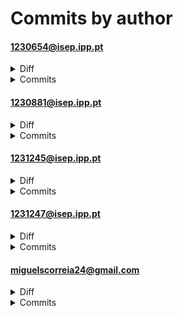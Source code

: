 # Commits by author
#### 1230654@isep.ipp.pt
<details>
<summary>Diff</summary>

<pre>
 0 files changed
</pre>
</details>
<details>
<summary>Commits</summary>

<pre>
commit 7436eb5bb2c78e3731fbb074f6e63f230eac9bbb	refs/remotes/origin/ana_branch (origin/ana_branch)
Author: Ana Ribeiro <1230654@isep.ipp.pt>
Date:   Sat Jun 28 15:02:11 2025 +0100

    criação das dashboards no coordenador

M	BLL/Colaborador/BLL_dashboard_colaborador.php
M	BLL/Coordenador/BLL_dashboard_coordenador.php
M	BLL/RH/BLL_equipas.php
M	DAL/Comuns/DAL_perfil.php
M	DAL/Coordenador/DAL_dashboard_coordenador.php
M	DAL/RH/DAL_colaboradores_gerir.php
M	DAL/RH/DAL_equipas.php
M	UI/Admin/alertas.php
M	UI/Admin/campos_personalizados.php
M	UI/Admin/dashboard_admin.php
M	UI/Admin/pagina_inicial_admin.php
M	UI/Admin/permissoes.php
M	UI/Admin/utilizadores.php
M	UI/Colaborador/dashboard_colaborador.php
M	UI/Colaborador/ficha_colaborador.php
A	UI/Colaborador/pagina_inicial_colaborador.php
M	UI/Comuns/login.php
M	UI/Comuns/notificacoes.php
M	UI/Comuns/perfil.php
M	UI/Coordenador/dashboard_coordenador.php
M	UI/Coordenador/equipa.php
A	UI/Coordenador/pagina_inicial_coordenador.php
M	UI/Coordenador/relatorios_equipa.php
M	UI/RH/colaborador_novo.php
M	UI/RH/colaboradores_gerir.php
M	UI/RH/dashboard_rh.php
M	UI/RH/equipa_nova.php
M	UI/RH/equipas.php
M	UI/RH/exportar.php
A	UI/RH/pagina_inicial_RH.php
M	UI/RH/relatorios.php
A	assets/1.png
A	assets/2.png
A	assets/3.png
A	assets/4.png
A	assets/5.png
A	assets/6.png
M	assets/CSS/Colaborador/ficha_colaborador.css
A	assets/CSS/Colaborador/pagina_inicial_colaborador.css
M	assets/CSS/Comuns/login.css
M	assets/CSS/Comuns/notificacoes.css
M	assets/CSS/Comuns/perfil.css
M	assets/CSS/Coordenador/dashboard_coordenador.css
M	assets/CSS/Coordenador/equipa.css
A	assets/CSS/Coordenador/pagina_inicial_coordenador.css
M	assets/CSS/Coordenador/relatorios_equipa.css
M	assets/CSS/RH/colaborador_novo.css
M	assets/CSS/RH/dashboard_rh.css
M	assets/CSS/RH/equipa_nova.css
M	assets/CSS/RH/equipas.css
M	assets/CSS/RH/exportar.css
A	assets/CSS/RH/pagina_inicial.css
M	assets/CSS/RH/relatorios.css
A	assets/fundo.png
A	uploads/comprovativos/comprovativo_10_1750770302.pdf
A	uploads/comprovativos/comprovativo_8_1750766087.pdf
A	uploads/comprovativos/comprovativo_8_1750766690.pdf
A	uploads/comprovativos/comprovativo_8_1750767197.pdf
A	uploads/comprovativos/comprovativo_cartao_continente_15_1750843752.pdf
A	uploads/comprovativos/comprovativo_cc_15_1750843752.pdf
A	uploads/comprovativos/comprovativo_estado_civil_15_1750843752.pdf
A	uploads/comprovativos/comprovativo_iban_15_1750843752.pdf

commit 4ff6ab8058554356a4a51e7dadf4f1674b76730f	refs/remotes/origin/ana_branch
Author: Ana Ribeiro <1230654@isep.ipp.pt>
Date:   Fri Jun 27 11:52:16 2025 +0100

    criação de exemplos de dashboards para o rh

M	BLL/Admin/BLL_alertas.php
M	BLL/Admin/BLL_campos_personalizados.php
M	BLL/Admin/BLL_dashboard_admin.php
M	BLL/Admin/BLL_permissoes.php
M	BLL/Admin/BLL_utilizadores.php
M	BLL/Colaborador/BLL_dashboard_colaborador.php
M	BLL/Colaborador/BLL_ficha_colaborador.php
M	BLL/Comuns/BLL_notificacoes.php
M	BLL/Comuns/BLL_perfil.php
M	BLL/Convidado/BLL_dashboard_convidado.php
M	BLL/Convidado/BLL_onboarding_convidado.php
M	BLL/Coordenador/BLL_dashboard_coordenador.php
M	BLL/RH/BLL_colaboradores_gerir.php
M	BLL/RH/BLL_dashboard_rh.php
M	BLL/RH/BLL_equipas.php
M	BLL/RH/BLL_exportar.php
M	BLL/RH/BLL_relatorios.php
M	DAL/Admin/DAL_alertas.php
M	DAL/Admin/DAL_campos_personalizados.php
M	DAL/Admin/DAL_dashboard_admin.php
M	DAL/Admin/DAL_permissoes.php
M	DAL/Admin/DAL_utilizadores.php
M	DAL/Colaborador/DAL_dashboard_colaborador.php
M	DAL/Colaborador/DAL_ficha_colaborador.php
M	DAL/Comuns/DAL_login.php
M	DAL/Comuns/DAL_notificacoes.php
M	DAL/Comuns/DAL_perfil.php
M	DAL/Convidado/DAL_dashboard_convidado.php
M	DAL/Convidado/DAL_onboarding_convidado.php
M	DAL/Coordenador/DAL_dashboard_coordenador.php
M	DAL/RH/DAL_colaboradores_gerir.php
M	DAL/RH/DAL_dashboard_rh.php
M	DAL/RH/DAL_equipas.php
M	DAL/RH/DAL_exportar.php
M	DAL/RH/DAL_relatorios.php
M	UI/Admin/alertas.php
M	UI/Admin/campos_personalizados.php
M	UI/Admin/dashboard_admin.php
A	UI/Admin/pagina_inicial_admin.php
M	UI/Admin/permissoes.php
M	UI/Admin/utilizador_editar.php
M	UI/Admin/utilizador_novo.php
M	UI/Admin/utilizador_remover.php
M	UI/Admin/utilizadores.php
M	UI/Colaborador/dashboard_colaborador.php
M	UI/Colaborador/ficha_colaborador.php
M	UI/Comuns/erro.php
M	UI/Comuns/login.php
M	UI/Comuns/logout.php
M	UI/Comuns/notificacoes.php
M	UI/Comuns/perfil.php
M	UI/Convidado/dashboard_convidado.php
M	UI/Convidado/onboarding_convidado.php
M	UI/Coordenador/dashboard_coordenador.php
M	UI/Coordenador/equipa.php
M	UI/Coordenador/relatorios_equipa.php
M	UI/RH/colaborador_novo.php
M	UI/RH/colaboradores_gerir.php
M	UI/RH/dashboard_rh.php
M	UI/RH/equipa_nova.php
M	UI/RH/equipas.php
M	UI/RH/exportar.php
M	UI/RH/relatorios.php
A	assets/CSS/Admin/alertas.css
A	assets/CSS/Admin/base.css
A	assets/CSS/Admin/campos.css
A	assets/CSS/Admin/dashboard.css
A	assets/CSS/Admin/utilizadores.css
A	assets/CSS/Colaborador/dashboard_colaborador.css
A	assets/CSS/Colaborador/ficha_colaborador.css
R100	DAL/Colaborador/BLL_dashboard_colaborador.php	assets/CSS/Comuns/erro.css
A	assets/CSS/Comuns/login.css
R100	DAL/Colaborador/BLL_ficha_colaborador.php	assets/CSS/Comuns/logout.css
A	assets/CSS/Comuns/notificacoes.css
A	assets/CSS/Comuns/perfil.css
A	assets/CSS/Coordenador/dashboard_coordenador.css
A	assets/CSS/Coordenador/equipa.css
A	assets/CSS/Coordenador/relatorios_equipa.css
A	assets/CSS/RH/colaborador_novo.css
A	assets/CSS/RH/colaboradores_gerir.css
A	assets/CSS/RH/dashboard_rh.css
A	assets/CSS/RH/equipa_nova.css
A	assets/CSS/RH/equipas.css
A	assets/CSS/RH/exportar.css
A	assets/CSS/RH/relatorios.css
D	assets/style.css
D	assets/styles.css
D	assets/teste.css
A	assets/tlantic-logo-escuro.png
A	assets/tlantic-logo2.png
M	index.php

commit 55724ac48376ac1082653b143c35e828804ee178	refs/remotes/origin/ana_branch
Author: Ana Ribeiro <1230654@isep.ipp.pt>
Date:   Wed Jun 25 11:46:38 2025 +0100

    Update BLL_permissoes.php

M	BLL/Admin/BLL_permissoes.php

commit 3f761de0b968ff692781fbca4b1394aa99416dd1	refs/remotes/origin/ana_branch
Author: Ana Ribeiro <1230654@isep.ipp.pt>
Date:   Wed Jun 25 11:46:01 2025 +0100

    Update BLL_permissoes.php

M	BLL/Admin/BLL_permissoes.php

commit 69de90834381b81e45d457234453a01709e03fa6	refs/remotes/origin/ana_branch
Author: Ana Ribeiro <1230654@isep.ipp.pt>
Date:   Wed Jun 25 10:24:37 2025 +0100

    Update permissoes.php

M	UI/Admin/permissoes.php

commit 5b695c7d7a64b35b5c72dbb0a8ba638449930acb	refs/remotes/origin/ana_branch
Author: Ana Ribeiro <1230654@isep.ipp.pt>
Date:   Tue Jun 24 16:56:57 2025 +0100

    Update login.php

M	UI/Comuns/login.php

commit 29dcc5304bbf6026454b00659ab13fd8baca0b56	refs/remotes/origin/ana_branch
Author: Ana Ribeiro <1230654@isep.ipp.pt>
Date:   Tue Jun 24 16:55:59 2025 +0100

    Update login.php

M	UI/Comuns/login.php

commit 2dfb2b4d84d73841013f12ceef250df3e919a793	refs/remotes/origin/ana_branch
Author: Ana Ribeiro <1230654@isep.ipp.pt>
Date:   Tue Jun 24 16:53:34 2025 +0100

    Update login.php

M	UI/Comuns/login.php

commit 8b064138c329c3b8ef93f65542391f5ba6b2ba12	refs/remotes/origin/ana_branch
Author: Ana Ribeiro <1230654@isep.ipp.pt>
Date:   Tue Jun 24 16:52:39 2025 +0100

    Update login.php

M	UI/Comuns/login.php

commit b1f6385ed5554756b005a61e49d5238f6840cbfb	refs/remotes/origin/ana_branch
Author: Ana Ribeiro <1230654@isep.ipp.pt>
Date:   Tue Jun 24 16:24:19 2025 +0100

    Update login.php

M	UI/Comuns/login.php

commit fcefe3b28bdd6e1b5a0c6694ce44fdde447b7f25	refs/remotes/origin/ana_branch
Author: Ana Ribeiro <1230654@isep.ipp.pt>
Date:   Tue Jun 24 16:24:04 2025 +0100

    Update login.php

M	UI/Comuns/login.php
</pre>

</details>

#### 1230881@isep.ipp.pt
<details>
<summary>Diff</summary>

<pre>
 0 files changed
</pre>
</details>
<details>
<summary>Commits</summary>

<pre>
commit 1c8950c8306cb18b809088270183e7cf5e103744	refs/remotes/origin/patrick_branch (origin/patrick_branch)
Author: Patrick Costa <1230881@isep.ipp.pt>
Date:   Fri Jun 27 12:31:25 2025 +0100

    Menu coordenador funcional

M	BLL/Coordenador/BLL_dashboard_coordenador.php
M	BLL/RH/BLL_dashboard_rh.php
M	DAL/Coordenador/DAL_dashboard_coordenador.php
M	DAL/RH/DAL_colaboradores_gerir.php
M	DAL/RH/DAL_dashboard_rh.php
M	UI/Admin/alertas.php
M	UI/Admin/campos_personalizados.php
M	UI/Admin/permissoes.php
M	UI/Admin/utilizadores.php
M	UI/Colaborador/ficha_colaborador.php
M	UI/Colaborador/pagina_inicial_colaborador.php
M	UI/Comuns/login.php
M	UI/Comuns/notificacoes.php
M	UI/Comuns/perfil.php
M	UI/Coordenador/dashboard_coordenador.php
M	UI/RH/colaborador_novo.php
M	UI/RH/dashboard_rh.php
M	assets/CSS/Coordenador/dashboard_coordenador.css
M	assets/CSS/Coordenador/equipa.css
M	assets/CSS/Coordenador/relatorios_equipa.css
M	assets/CSS/RH/colaborador_novo.css
M	assets/CSS/RH/dashboard_rh.css
M	assets/CSS/RH/relatorios.css

commit 5e7c185b57285e9ebb687e1621cfa6480116c474	refs/remotes/origin/patrick_branch
Author: Patrick Costa <1230881@isep.ipp.pt>
Date:   Fri Jun 27 10:47:51 2025 +0100

    COORDENADOR

M	UI/Coordenador/dashboard_coordenador.php
M	UI/Coordenador/equipa.php

commit 393be87328fc65250a95ae8e32336463c320e23f	refs/remotes/origin/patrick_branch
Author: Patrick Costa <1230881@isep.ipp.pt>
Date:   Fri Jun 27 10:17:57 2025 +0100

    Funções Coordenador

M	BLL/Colaborador/BLL_dashboard_colaborador.php
M	BLL/RH/BLL_equipas.php
M	DAL/Comuns/DAL_perfil.php
M	DAL/RH/DAL_equipas.php
M	UI/Admin/alertas.php
M	UI/Admin/campos_personalizados.php
M	UI/Admin/dashboard_admin.php
A	UI/Admin/pagina_inicial_admin.php
M	UI/Admin/permissoes.php
M	UI/Admin/utilizador_editar.php
M	UI/Admin/utilizador_novo.php
M	UI/Admin/utilizadores.php
M	UI/Colaborador/dashboard_colaborador.php
M	UI/Colaborador/ficha_colaborador.php
A	UI/Colaborador/pagina_inicial_colaborador.php
M	UI/Comuns/erro.php
M	UI/Comuns/login.php
M	UI/Comuns/notificacoes.php
M	UI/Comuns/perfil.php
M	UI/Convidado/dashboard_convidado.php
M	UI/Convidado/onboarding_convidado.php
M	UI/Coordenador/dashboard_coordenador.php
M	UI/Coordenador/equipa.php
A	UI/Coordenador/pagina_inicial_coordenador.php
M	UI/Coordenador/relatorios_equipa.php
M	UI/RH/colaborador_novo.php
M	UI/RH/colaboradores_gerir.php
M	UI/RH/dashboard_rh.php
M	UI/RH/equipa_nova.php
M	UI/RH/equipas.php
M	UI/RH/exportar.php
A	UI/RH/pagina_inicial_RH.php
M	UI/RH/relatorios.php
A	assets/1.png
A	assets/2.png
A	assets/3.png
A	assets/4.png
A	assets/5.png
A	assets/6.png
A	assets/CSS/Admin/alertas.css
A	assets/CSS/Admin/base.css
A	assets/CSS/Admin/campos.css
A	assets/CSS/Admin/dashboard.css
A	assets/CSS/Admin/utilizadores.css
M	assets/CSS/Colaborador/dashboard_colaborador.css
M	assets/CSS/Colaborador/ficha_colaborador.css
A	assets/CSS/Colaborador/pagina_inicial_colaborador.css
M	assets/CSS/Comuns/login.css
M	assets/CSS/Comuns/notificacoes.css
M	assets/CSS/Comuns/perfil.css
M	assets/CSS/Coordenador/dashboard_coordenador.css
M	assets/CSS/Coordenador/equipa.css
A	assets/CSS/Coordenador/pagina_inicial_coordenador.css
M	assets/CSS/RH/colaboradores_gerir.css
M	assets/CSS/RH/dashboard_rh.css
M	assets/CSS/RH/equipa_nova.css
M	assets/CSS/RH/equipas.css
M	assets/CSS/RH/exportar.css
A	assets/CSS/RH/pagina_inicial.css
M	assets/CSS/RH/relatorios.css
A	assets/fundo.png
A	assets/tlantic-logo-escuro.png
M	index.php

commit 490a8f8998dbadc805e710e2c317397535ec922f	refs/remotes/origin/patrick_branch
Author: Patrick Costa <1230881@isep.ipp.pt>
Date:   Wed Jun 25 22:34:09 2025 +0100

    Estilos remodelados e estruturados
    
    Estilos css remodelados e estruturados por pagina php
    falta admin pois tem que se ver o que ele pode fazer ao certo

M	BLL/Admin/BLL_alertas.php
M	BLL/Admin/BLL_campos_personalizados.php
M	BLL/Admin/BLL_dashboard_admin.php
M	BLL/Admin/BLL_permissoes.php
M	BLL/Admin/BLL_utilizadores.php
M	BLL/Colaborador/BLL_dashboard_colaborador.php
M	BLL/Colaborador/BLL_ficha_colaborador.php
M	BLL/Comuns/BLL_notificacoes.php
M	BLL/Comuns/BLL_perfil.php
M	BLL/Convidado/BLL_dashboard_convidado.php
M	BLL/Convidado/BLL_onboarding_convidado.php
M	BLL/Coordenador/BLL_dashboard_coordenador.php
M	BLL/RH/BLL_colaboradores_gerir.php
M	BLL/RH/BLL_dashboard_rh.php
M	BLL/RH/BLL_equipas.php
M	BLL/RH/BLL_exportar.php
M	BLL/RH/BLL_relatorios.php
M	DAL/Admin/DAL_alertas.php
M	DAL/Admin/DAL_campos_personalizados.php
M	DAL/Admin/DAL_dashboard_admin.php
M	DAL/Admin/DAL_permissoes.php
M	DAL/Admin/DAL_utilizadores.php
D	DAL/Colaborador/DAL_campos_personalizados.php
M	DAL/Colaborador/DAL_dashboard_colaborador.php
M	DAL/Colaborador/DAL_ficha_colaborador.php
M	DAL/Comuns/DAL_login.php
M	DAL/Comuns/DAL_notificacoes.php
M	DAL/Comuns/DAL_perfil.php
M	DAL/Convidado/DAL_dashboard_convidado.php
M	DAL/Convidado/DAL_onboarding_convidado.php
M	DAL/Coordenador/DAL_dashboard_coordenador.php
M	DAL/RH/DAL_dashboard_rh.php
M	DAL/RH/DAL_equipas.php
M	DAL/RH/DAL_exportar.php
M	DAL/RH/DAL_relatorios.php
M	UI/Admin/alertas.php
M	UI/Admin/campos_personalizados.php
M	UI/Admin/dashboard_admin.php
M	UI/Admin/permissoes.php
M	UI/Admin/utilizador_editar.php
M	UI/Admin/utilizador_novo.php
M	UI/Admin/utilizadores.php
M	UI/Colaborador/dashboard_colaborador.php
M	UI/Colaborador/ficha_colaborador.php
D	UI/Comuns/dashboard_global.php
M	UI/Comuns/erro.php
M	UI/Comuns/login.php
M	UI/Comuns/notificacoes.php
M	UI/Comuns/perfil.php
M	UI/Convidado/dashboard_convidado.php
M	UI/Convidado/onboarding_convidado.php
M	UI/Coordenador/dashboard_coordenador.php
M	UI/Coordenador/equipa.php
M	UI/Coordenador/relatorios_equipa.php
M	UI/RH/colaborador_novo.php
M	UI/RH/colaboradores_gerir.php
M	UI/RH/dashboard_rh.php
D	UI/RH/equipa_editar.php
M	UI/RH/equipa_nova.php
M	UI/RH/equipas.php
M	UI/RH/exportar.php
M	UI/RH/relatorios.php
A	assets/CSS/Colaborador/dashboard_colaborador.css
A	assets/CSS/Colaborador/ficha_colaborador.css
R100	BLL/Colaborador/BLL_campos_personalizados.php	assets/CSS/Comuns/erro.css
A	assets/CSS/Comuns/login.css
R100	DAL/Colaborador/BLL_dashboard_colaborador.php	assets/CSS/Comuns/logout.css
A	assets/CSS/Comuns/notificacoes.css
A	assets/CSS/Comuns/perfil.css
A	assets/CSS/Coordenador/dashboard_coordenador.css
A	assets/CSS/Coordenador/equipa.css
A	assets/CSS/Coordenador/relatorios_equipa.css
A	assets/CSS/RH/colaborador_novo.css
A	assets/CSS/RH/colaboradores_gerir.css
A	assets/CSS/RH/dashboard_rh.css
A	assets/CSS/RH/equipa_nova.css
A	assets/CSS/RH/equipas.css
A	assets/CSS/RH/exportar.css
A	assets/CSS/RH/relatorios.css
D	assets/menu_notificacoes.css
D	assets/style.css
D	assets/styles.css
D	assets/teste.css
A	assets/tlantic-logo2.png
D	dashboard.html

commit 97c2ca68399f883841ddd06d25e0e3dfe2f91206	refs/remotes/origin/patrick_branch
Author: Patrick Costa <1230881@isep.ipp.pt>
Date:   Wed Jun 25 20:42:31 2025 +0100

    Teste dashboard(nao considerar)

M	BLL/Colaborador/BLL_ficha_colaborador.php
M	BLL/Coordenador/BLL_dashboard_coordenador.php
M	BLL/RH/BLL_relatorios.php
D	DAL/Colaborador/BLL_ficha_colaborador.php
M	DAL/Coordenador/DAL_dashboard_coordenador.php
M	DAL/RH/DAL_relatorios.php
A	UI/Comuns/dashboard_global.php
M	UI/Coordenador/dashboard_coordenador.php
M	UI/Coordenador/equipa.php
M	UI/Coordenador/relatorios_equipa.php
M	UI/RH/relatorios.php
A	dashboard.html
A	uploads/comprovativos/comprovativo_cartao_continente_15_1750843752.pdf
A	uploads/comprovativos/comprovativo_cc_15_1750843752.pdf
A	uploads/comprovativos/comprovativo_estado_civil_15_1750843752.pdf
A	uploads/comprovativos/comprovativo_iban_15_1750843752.pdf

commit 60277d84362512584b2aa574dda78110c1020ffc	refs/remotes/origin/patrick_branch
Author: Patrick Costa <1230881@isep.ipp.pt>
Date:   Wed Jun 25 10:18:40 2025 +0100

    10h18

M	BLL/Colaborador/BLL_ficha_colaborador.php
M	UI/Colaborador/ficha_colaborador.php

commit 6162b601e71703620c3b24e33c8bf2efed8b2071	refs/remotes/origin/patrick_branch
Author: Patrick Costa <1230881@isep.ipp.pt>
Date:   Wed Jun 25 10:14:39 2025 +0100

    25/06 10h14

M	DAL/Colaborador/BLL_ficha_colaborador.php
M	DAL/RH/DAL_colaboradores_gerir.php
M	DAL/RH/DAL_equipas.php
M	UI/Admin/alertas.php
M	UI/Admin/utilizador_editar.php
M	UI/Admin/utilizador_novo.php
M	UI/Colaborador/dashboard_colaborador.php
M	UI/Colaborador/ficha_colaborador.php
M	UI/Comuns/perfil.php
M	UI/Convidado/dashboard_convidado.php
M	UI/Convidado/onboarding_convidado.php
M	UI/Coordenador/dashboard_coordenador.php
M	UI/Coordenador/equipa.php
M	UI/Coordenador/relatorios_equipa.php
M	UI/RH/colaborador_novo.php
M	UI/RH/colaboradores_gerir.php
M	UI/RH/equipa_editar.php
M	UI/RH/equipas.php

commit 9ac664e607d5047bdb7448a3c7c0006df01394dc	refs/remotes/origin/patrick_branch
Author: Patrick Costa <1230881@isep.ipp.pt>
Date:   Tue Jun 24 16:37:34 2025 +0100

    24/06 16h36
    
    Funcões de colaborador completas
    Funções de coordenador por ffazer: graficos(dashboard) e relatorios

M	BLL/Admin/BLL_alertas.php
M	BLL/Admin/BLL_campos_personalizados.php
M	BLL/Admin/BLL_utilizadores.php
M	BLL/Colaborador/BLL_campos_personalizados.php
M	BLL/Colaborador/BLL_ficha_colaborador.php
M	BLL/RH/BLL_colaboradores_gerir.php
M	BLL/RH/BLL_equipas.php
M	DAL/Admin/DAL_alertas.php
M	DAL/Admin/DAL_campos_personalizados.php
M	DAL/Admin/DAL_utilizadores.php
M	DAL/Colaborador/DAL_campos_personalizados.php
M	DAL/Colaborador/DAL_ficha_colaborador.php
M	DAL/RH/DAL_colaboradores_gerir.php
M	DAL/RH/DAL_equipas.php
D	UI/Admin/alerta_novo.php
M	UI/Admin/alertas.php
D	UI/Admin/campo_novo.php
M	UI/Admin/campos_personalizados.php
M	UI/Admin/dashboard_admin.php
M	UI/Admin/permissoes.php
M	UI/Admin/utilizador_editar.php
M	UI/Admin/utilizador_novo.php
M	UI/Admin/utilizador_remover.php
M	UI/Admin/utilizadores.php
M	UI/Colaborador/ficha_colaborador.php
M	UI/Comuns/logout.php
M	UI/Comuns/notificacoes.php
M	UI/Comuns/perfil.php
M	UI/Coordenador/dashboard_coordenador.php
M	UI/Coordenador/equipa.php
M	UI/Coordenador/relatorios_equipa.php
M	UI/RH/colaborador_novo.php
M	UI/RH/colaboradores_gerir.php
D	UI/RH/equipa_colaboradores.php
D	UI/RH/equipa_coordenador.php
A	UI/RH/equipa_editar.php
M	UI/RH/equipa_nova.php
M	UI/RH/equipas.php
M	UI/RH/exportar.php
M	UI/RH/relatorios.php
A	assets/menu_notificacoes.css
M	assets/style.css
A	uploads/comprovativos/comprovativo_10_1750770302.pdf
A	uploads/comprovativos/comprovativo_8_1750766087.pdf
A	uploads/comprovativos/comprovativo_8_1750766690.pdf
A	uploads/comprovativos/comprovativo_8_1750767197.pdf
</pre>

</details>

#### 1231245@isep.ipp.pt
<details>
<summary>Diff</summary>

<pre>
 /Colaborador/BLL_ficha_colaborador.php                  |   22 
 /UI/Admin/pagina_inicial_admin.php                      |   90 
 /UI/Colaborador/pagina_inicial_colaborador.php          |   65 
 /UI/Coordenador/pagina_inicial_coordenador.php          |  110 
 /assets/CSS/Admin/base.css                              |  111 
 /assets/CSS/Colaborador/dashboard_colaborador.css       |  233 +
 /assets/CSS/Colaborador/ficha_colaborador.css           |  710 +++++
 /assets/CSS/Colaborador/pagina_inicial_colaborador.css  |  126 +
 /assets/CSS/Comuns/login.css                            |  238 +
 /assets/CSS/Comuns/notificacoes.css                     |  253 ++
 /assets/CSS/Comuns/perfil.css                           |  169 +
 /assets/CSS/Coordenador/dashboard_coordenador.css       |  233 +
 /assets/CSS/Coordenador/equipa.css                      |  214 +
 /assets/CSS/Coordenador/pagina_inicial_coordenador.css  |  290 ++
 /assets/CSS/Coordenador/relatorios_equipa.css           |  206 +
 /assets/CSS/RH/colaborador_novo.css                     |  301 ++
 /assets/CSS/RH/colaboradores_gerir.css                  |  289 ++
 /assets/CSS/RH/dashboard_rh.css                         |  237 +
 /assets/CSS/RH/equipa_nova.css                          |  285 ++
 /assets/CSS/RH/equipas.css                              |  291 ++
 /assets/CSS/RH/exportar.css                             |  250 ++
 /assets/CSS/RH/relatorios.css                           |  276 ++
 /dev/null                                               |binary
 /style.css                                              |   43 
 /styles.css                                             |    2 
 BLL/Colaborador/BLL_dashboard_colaborador.php           |    1 
 BLL/Coordenador/BLL_dashboard_coordenador.php           |    2 
 BLL/RH/BLL_dashboard_rh.php                             |    1 
 BLL/RH/BLL_equipas.php                                  |    1 
 DAL/Colaborador/BLL_ficha_colaborador.php               |   22 
 DAL/Colaborador/DAL_ficha_colaborador.php               |   31 
 DAL/Comuns/DAL_perfil.php                               |    1 
 DAL/Coordenador/DAL_dashboard_coordenador.php           |    4 
 DAL/RH/DAL_colaboradores_gerir.php                      |    4 
 DAL/RH/DAL_dashboard_rh.php                             |    1 
 DAL/RH/DAL_equipas.php                                  |    1 
 UI/Admin/alertas.php                                    |   18 
 UI/Admin/campos_personalizados.php                      |   94 
 UI/Admin/dashboard_admin.php                            |   34 
 UI/Admin/pagina_inicial_admin.php                       |    4 
 UI/Admin/permissoes.php                                 |   26 
 UI/Admin/utilizador_editar.php                          |    1 
 UI/Admin/utilizador_novo.php                            |    1 
 UI/Admin/utilizadores.php                               |   38 
 UI/Colaborador/dashboard_colaborador.php                |   30 
 UI/Colaborador/ficha_colaborador.php                    | 1923 +++++++---!!!!!
 UI/Colaborador/pagina_inicial_colaborador.php           |   65 
 UI/Comuns/erro.php                                      |    1 
 UI/Comuns/login.php                                     |    8 
 UI/Comuns/notificacoes.php                              |  137 
 UI/Comuns/perfil.php                                    |  162 
 UI/Convidado/dashboard_convidado.php                    |    1 
 UI/Convidado/onboarding_convidado.php                   |    1 
 UI/Coordenador/dashboard_coordenador.php                |   85 
 UI/Coordenador/equipa.php                               |   11 
 UI/Coordenador/relatorios_equipa.php                    |   14 
 UI/RH/colaborador_novo.php                              |    9 
 UI/RH/colaboradores_gerir.php                           |    9 
 UI/RH/dashboard_rh.php                                  |  355 ++
 UI/RH/equipa_nova.php                                   |    5 
 UI/RH/equipas.php                                       |   89 
 UI/RH/exportar.php                                      |    3 
 UI/RH/relatorios.php                                    |    4 
 assets/CSS/Colaborador/ficha_colaborador.css            |  313 +
 assets/CSS/Colaborador/pagina_inicial_colaborador.css   |  175 +
 assets/CSS/Comuns/login.css                             |   18 
 assets/CSS/Comuns/notificacoes.css                      |  162 -
 assets/CSS/Comuns/perfil.css                            |  110 
 assets/CSS/Coordenador/equipa.css                       |    2 
 assets/CSS/Coordenador/relatorios_equipa.css            |    1 
 assets/CSS/RH/colaboradores_gerir.css                   |  132 !
 assets/CSS/RH/dashboard_rh.css                          |  186 !
 assets/CSS/RH/equipas.css                               |   71 
 assets/CSS/RH/relatorios.css                            |  232 !
 assets/style.css                                        |  252 --
 assets/styles.css                                       |  168 -
 assets/teste.css                                        |  104 
 b/BLL/Admin/BLL_alertas.php                             |    1 
 b/BLL/Admin/BLL_campos_personalizados.php               |    1 
 b/BLL/Admin/BLL_dashboard_admin.php                     |    1 
 b/BLL/Admin/BLL_permissoes.php                          |    1 
 b/BLL/Admin/BLL_utilizadores.php                        |    1 
 b/BLL/Colaborador/BLL_dashboard_colaborador.php         |   10 
 b/BLL/Colaborador/BLL_ficha_colaborador.php             |    1 
 b/BLL/Comuns/BLL_mensagens.php                          |   21 
 b/BLL/Comuns/BLL_notificacoes.php                       |    1 
 b/BLL/Comuns/BLL_perfil.php                             |    1 
 b/BLL/Convidado/BLL_dashboard_convidado.php             |    1 
 b/BLL/Convidado/BLL_onboarding_convidado.php            |    1 
 b/BLL/Coordenador/BLL_dashboard_coordenador.php         |   16 
 b/BLL/RH/BLL_colaboradores_gerir.php                    |    1 
 b/BLL/RH/BLL_dashboard_rh.php                           |   20 
 b/BLL/RH/BLL_equipas.php                                |    5 
 b/BLL/RH/BLL_exportar.php                               |    1 
 b/BLL/RH/BLL_relatorios.php                             |    1 
 b/DAL/Admin/DAL_alertas.php                             |    1 
 b/DAL/Admin/DAL_campos_personalizados.php               |    1 
 b/DAL/Admin/DAL_dashboard_admin.php                     |    1 
 b/DAL/Admin/DAL_permissoes.php                          |    1 
 b/DAL/Admin/DAL_utilizadores.php                        |    1 
 b/DAL/Colaborador/DAL_dashboard_colaborador.php         |    1 
 b/DAL/Colaborador/DAL_ficha_colaborador.php             |    1 
 b/DAL/Comuns/DAL_login.php                              |    1 
 b/DAL/Comuns/DAL_mensagens.php                          |   32 
 b/DAL/Comuns/DAL_notificacoes.php                       |    1 
 b/DAL/Comuns/DAL_perfil.php                             |   11 
 b/DAL/Convidado/DAL_dashboard_convidado.php             |    1 
 b/DAL/Convidado/DAL_onboarding_convidado.php            |    1 
 b/DAL/Coordenador/DAL_dashboard_coordenador.php         |  101 
 b/DAL/RH/DAL_colaboradores_gerir.php                    |   15 
 b/DAL/RH/DAL_dashboard_rh.php                           |   60 
 b/DAL/RH/DAL_equipas.php                                |   32 
 b/DAL/RH/DAL_exportar.php                               |    1 
 b/DAL/RH/DAL_relatorios.php                             |    1 
 b/UI/Admin/alertas.php                                  |    1 
 b/UI/Admin/campos_personalizados.php                    |    1 
 b/UI/Admin/dashboard_admin.php                          |    1 
 b/UI/Admin/pagina_inicial_admin.php                     |    1 
 b/UI/Admin/permissoes.php                               |    1 
 b/UI/Admin/utilizador_editar.php                        |   96 
 b/UI/Admin/utilizador_novo.php                          |  147 +
 b/UI/Admin/utilizador_remover.php                       |    1 
 b/UI/Admin/utilizadores.php                             |    1 
 b/UI/Colaborador/dashboard_colaborador.php              |    8 
 b/UI/Colaborador/ficha_colaborador.php                  |  391 +!!
 b/UI/Colaborador/pagina_inicial_colaborador.php         |    2 
 b/UI/Comuns/enviar_mensagem.php                         |   44 
 b/UI/Comuns/erro.php                                    |    1 
 b/UI/Comuns/login.php                                   |    1 
 b/UI/Comuns/logout.php                                  |    1 
 b/UI/Comuns/notificacoes.php                            |   52 
 b/UI/Comuns/perfil.php                                  |   39 
 b/UI/Convidado/dashboard_convidado.php                  |    1 
 b/UI/Convidado/onboarding_convidado.php                 |    1 
 b/UI/Coordenador/dashboard_coordenador.php              |  450 +++
 b/UI/Coordenador/equipa.php                             |  131 !
 b/UI/Coordenador/pagina_inicial_coordenador.php         |   29 
 b/UI/Coordenador/relatorios_equipa.php                  |   71 
 b/UI/RH/colaborador_novo.php                            |   83 
 b/UI/RH/colaboradores_gerir.php                         |    1 
 b/UI/RH/dashboard_rh.php                                |  128 
 b/UI/RH/equipa_nova.php                                 |   18 
 b/UI/RH/equipas.php                                     |    5 
 b/UI/RH/exportar.php                                    |    1 
 b/UI/RH/pagina_inicial_RH.php                           |   67 
 b/UI/RH/relatorios.php                                  |   29 
 b/assets/1.png                                          |binary
 b/assets/2.png                                          |binary
 b/assets/3.png                                          |binary
 b/assets/4.png                                          |binary
 b/assets/5.png                                          |binary
 b/assets/6.png                                          |binary
 b/assets/CSS/Admin/alertas.css                          |   57 
 b/assets/CSS/Admin/base.css                             |    4 
 b/assets/CSS/Admin/campos.css                           |   40 
 b/assets/CSS/Admin/dashboard.css                        |   83 
 b/assets/CSS/Admin/utilizadores.css                     |   58 
 b/assets/CSS/Colaborador/dashboard_colaborador.css      |   47 
 b/assets/CSS/Colaborador/ficha_colaborador.css          |  129 +
 b/assets/CSS/Colaborador/pagina_inicial_colaborador.css |   34 
 b/assets/CSS/Comuns/login.css                           |    1 
 b/assets/CSS/Comuns/notificacoes.css                    |   52 
 b/assets/CSS/Comuns/perfil.css                          |   53 
 b/assets/CSS/Coordenador/dashboard_coordenador.css      |  332 ++
 b/assets/CSS/Coordenador/equipa.css                     |  390 ++-
 b/assets/CSS/Coordenador/pagina_inicial_coordenador.css |   53 
 b/assets/CSS/Coordenador/relatorios_equipa.css          |  243 +
 b/assets/CSS/RH/colaborador_novo.css                    |  181 !
 b/assets/CSS/RH/colaboradores_gerir.css                 |   55 
 b/assets/CSS/RH/dashboard_rh.css                        |  191 +
 b/assets/CSS/RH/equipa_nova.css                         |   81 
 b/assets/CSS/RH/equipas.css                             |    2 
 b/assets/CSS/RH/exportar.css                            |   52 
 b/assets/CSS/RH/pagina_inicial.css                      |  163 +
 b/assets/CSS/RH/relatorios.css                          |   13 
 b/assets/fundo.png                                      |binary
 b/assets/tlantic-logo-escuro.png                        |binary
 b/assets/tlantic-logo.png                               |binary
 b/assets/tlantic-logo2.png                              |binary
 b/index.php                                             |    1 
 index.php                                               |    2 
 181 files changed, 10325 insertions(+), 1998 deletions(-), 2314 modifications(!)
</pre>
</details>
<details>
<summary>Commits</summary>

<pre>
commit 2124a3b1ba327b5dab8de84941a5c5bfdf23b229	refs/remotes/origin/miguel_branch (origin/miguel_branch)
Author: Miguel Correia <1231245@isep.ipp.pt>
Date:   Sun Jun 29 04:50:13 2025 +0100

    Mudanças
    
    Várias alterações, desde design, permissões e introdução de novas funcionalidades

A	BLL/Comuns/BLL_mensagens.php
M	BLL/Coordenador/BLL_dashboard_coordenador.php
A	DAL/Comuns/DAL_mensagens.php
M	DAL/Coordenador/DAL_dashboard_coordenador.php
M	UI/Colaborador/ficha_colaborador.php
A	UI/Comuns/enviar_mensagem.php
M	UI/Comuns/login.php
M	UI/Comuns/notificacoes.php
M	UI/Comuns/perfil.php
M	UI/Coordenador/dashboard_coordenador.php
M	UI/Coordenador/equipa.php
M	UI/Coordenador/pagina_inicial_coordenador.php
M	UI/Coordenador/relatorios_equipa.php
M	UI/RH/dashboard_rh.php
M	assets/CSS/Colaborador/ficha_colaborador.css
M	assets/CSS/Comuns/notificacoes.css
M	assets/CSS/Comuns/perfil.css
M	assets/CSS/Coordenador/dashboard_coordenador.css
M	assets/CSS/Coordenador/equipa.css
M	assets/CSS/Coordenador/pagina_inicial_coordenador.css
M	assets/CSS/Coordenador/relatorios_equipa.css
M	assets/CSS/RH/dashboard_rh.css
M	assets/CSS/RH/equipas.css

commit 25ccbaff0047298c15274544853b12b4d8ae4dd6	refs/remotes/origin/miguel_branch
Author: Miguel Correia <1231245@isep.ipp.pt>
Date:   Fri Jun 27 12:12:17 2025 +0100

    coordenador updates

M	BLL/Coordenador/BLL_dashboard_coordenador.php
M	BLL/RH/BLL_dashboard_rh.php
M	DAL/Coordenador/DAL_dashboard_coordenador.php
M	DAL/RH/DAL_colaboradores_gerir.php
M	DAL/RH/DAL_dashboard_rh.php
M	UI/Colaborador/pagina_inicial_colaborador.php
M	UI/Comuns/login.php
M	UI/Coordenador/dashboard_coordenador.php
M	UI/Coordenador/equipa.php
A	UI/Coordenador/pagina_inicial_coordenador.php
M	UI/Coordenador/relatorios_equipa.php
M	UI/RH/colaborador_novo.php
M	UI/RH/dashboard_rh.php
M	assets/CSS/Coordenador/equipa.css
A	assets/CSS/Coordenador/pagina_inicial_coordenador.css
M	assets/CSS/Coordenador/relatorios_equipa.css
M	assets/CSS/RH/colaborador_novo.css
M	assets/CSS/RH/dashboard_rh.css
M	assets/CSS/RH/relatorios.css

commit f3d3a2d61c8bdb1c3904fb8ecb79db53f8a25af8	refs/remotes/origin/miguel_branch
Author: Miguel Correia <1231245@isep.ipp.pt>
Date:   Fri Jun 27 09:19:15 2025 +0100

    css ficha colaborador

M	UI/Colaborador/ficha_colaborador.php
M	UI/Colaborador/pagina_inicial_colaborador.php
M	UI/Comuns/perfil.php
M	assets/CSS/Colaborador/ficha_colaborador.css
M	assets/CSS/Colaborador/pagina_inicial_colaborador.css

commit 85abc965426a6b50fe31e7aa297e53d43ec9db52	refs/remotes/origin/miguel_branch
Author: Miguel Correia <1231245@isep.ipp.pt>
Date:   Fri Jun 27 02:27:17 2025 +0100

    mudanças na estilização, permissões e files do colaborador

M	UI/Colaborador/dashboard_colaborador.php
M	UI/Colaborador/ficha_colaborador.php
M	UI/Colaborador/pagina_inicial_colaborador.php
M	UI/Comuns/notificacoes.php
M	UI/Comuns/perfil.php
A	assets/1.png
A	assets/2.png
A	assets/3.png
A	assets/4.png
A	assets/5.png
A	assets/6.png
M	assets/CSS/Colaborador/ficha_colaborador.css
M	assets/CSS/Colaborador/pagina_inicial_colaborador.css
M	assets/CSS/Comuns/notificacoes.css
M	assets/CSS/Comuns/perfil.css

commit f46ff599f0917dfe5a1603b761b16862a2e40983	refs/remotes/origin/miguel_branch
Author: Miguel Correia <1231245@isep.ipp.pt>
Date:   Thu Jun 26 22:17:19 2025 +0100

    css
    
    Várias mudanças nos estilos de várias páginas.

M	BLL/Colaborador/BLL_dashboard_colaborador.php
M	BLL/RH/BLL_equipas.php
M	DAL/Comuns/DAL_perfil.php
M	DAL/RH/DAL_equipas.php
M	UI/Admin/alertas.php
M	UI/Admin/campos_personalizados.php
M	UI/Admin/dashboard_admin.php
M	UI/Admin/pagina_inicial_admin.php
M	UI/Admin/permissoes.php
M	UI/Admin/utilizadores.php
M	UI/Colaborador/dashboard_colaborador.php
A	UI/Colaborador/pagina_inicial_colaborador.php
M	UI/Comuns/login.php
M	UI/RH/colaborador_novo.php
M	UI/RH/colaboradores_gerir.php
M	UI/RH/dashboard_rh.php
M	UI/RH/equipa_nova.php
M	UI/RH/equipas.php
M	UI/RH/exportar.php
A	UI/RH/pagina_inicial_RH.php
M	UI/RH/relatorios.php
A	assets/CSS/Colaborador/pagina_inicial_colaborador.css
M	assets/CSS/Comuns/login.css
M	assets/CSS/Comuns/notificacoes.css
M	assets/CSS/RH/dashboard_rh.css
M	assets/CSS/RH/equipa_nova.css
M	assets/CSS/RH/equipas.css
M	assets/CSS/RH/exportar.css
A	assets/CSS/RH/pagina_inicial.css
M	assets/CSS/RH/relatorios.css
A	assets/fundo.png

commit 5c47ceccf503e9252186c7d469828743d5c6ecbf	refs/remotes/origin/miguel_branch
Author: Miguel Correia <1231245@isep.ipp.pt>
Date:   Thu Jun 26 17:23:57 2025 +0100

    Ficha Colaborador
    
    Ficha Colaborador concluida, base de dados atualizada.

M	UI/Colaborador/ficha_colaborador.php
M	assets/CSS/Colaborador/ficha_colaborador.css

commit 691b56cddb4835b362aec2d17fcda7f4d7bbc2a3	refs/remotes/origin/miguel_branch
Author: Miguel Correia <1231245@isep.ipp.pt>
Date:   Thu Jun 26 16:03:06 2025 +0100

    css

M	UI/Admin/alertas.php
M	UI/Admin/campos_personalizados.php
M	UI/Admin/dashboard_admin.php
M	UI/Admin/pagina_inicial_admin.php
M	UI/Admin/permissoes.php
M	UI/Admin/utilizador_editar.php
M	UI/Admin/utilizadores.php
M	UI/Colaborador/ficha_colaborador.php
M	UI/Comuns/login.php
M	UI/Comuns/perfil.php
M	UI/RH/colaboradores_gerir.php
M	UI/RH/equipas.php
M	UI/RH/relatorios.php
M	assets/CSS/Comuns/perfil.css
M	assets/CSS/RH/colaboradores_gerir.css

commit 2fc8d8f4de77d30203d0b097dbba807866194a40	refs/remotes/origin/miguel_branch
Author: Miguel Correia <1231245@isep.ipp.pt>
Date:   Thu Jun 26 15:42:08 2025 +0100

    atualizações css

M	UI/Admin/alertas.php
M	UI/Admin/campos_personalizados.php
M	UI/Admin/pagina_inicial_admin.php
M	UI/Admin/permissoes.php
M	UI/Admin/utilizador_novo.php
M	UI/Admin/utilizadores.php
M	UI/RH/dashboard_rh.php
M	UI/RH/equipas.php

commit b5896e6b29ac96566dc0e50349c3c84bb0c0e60c	refs/remotes/origin/miguel_branch
Author: Miguel Correia <1231245@isep.ipp.pt>
Date:   Thu Jun 26 15:15:38 2025 +0100

    atualizações css
    
    A deixar o header igual em todas as files

M	UI/Admin/alertas.php
M	UI/Admin/campos_personalizados.php
M	UI/Admin/dashboard_admin.php
A	UI/Admin/pagina_inicial_admin.php
M	UI/Admin/permissoes.php
M	UI/Admin/utilizadores.php
M	UI/Colaborador/dashboard_colaborador.php
M	UI/Comuns/erro.php
M	UI/Comuns/perfil.php
M	UI/Convidado/dashboard_convidado.php
M	UI/Convidado/onboarding_convidado.php
M	UI/Coordenador/dashboard_coordenador.php
M	UI/Coordenador/equipa.php
M	UI/Coordenador/relatorios_equipa.php
M	UI/RH/colaborador_novo.php
M	UI/RH/colaboradores_gerir.php
M	UI/RH/dashboard_rh.php
M	UI/RH/equipa_nova.php
M	UI/RH/equipas.php
M	UI/RH/exportar.php
M	UI/RH/relatorios.php
M	assets/CSS/Admin/base.css
M	assets/CSS/Colaborador/dashboard_colaborador.css
M	assets/CSS/Comuns/notificacoes.css
M	assets/CSS/Comuns/perfil.css
M	assets/CSS/RH/colaboradores_gerir.css
M	assets/CSS/RH/equipas.css
M	assets/CSS/RH/relatorios.css

commit 5dee055fdef28229ad1c12fb1ef107c7ce73dc90	refs/remotes/origin/miguel_branch
Author: Miguel Correia <1231245@isep.ipp.pt>
Date:   Thu Jun 26 12:22:42 2025 +0100

    css Admin
    
    atribuicao e alterações da estilização do Admin

M	UI/Admin/alertas.php
M	UI/Admin/campos_personalizados.php
M	UI/Admin/dashboard_admin.php
M	UI/Admin/permissoes.php
M	UI/Admin/utilizadores.php
M	UI/Colaborador/dashboard_colaborador.php
M	UI/Comuns/notificacoes.php
M	UI/Comuns/perfil.php
M	UI/Convidado/dashboard_convidado.php
M	UI/Convidado/onboarding_convidado.php
M	UI/Coordenador/dashboard_coordenador.php
M	UI/Coordenador/equipa.php
M	UI/Coordenador/relatorios_equipa.php
M	UI/RH/colaborador_novo.php
M	UI/RH/colaboradores_gerir.php
M	UI/RH/dashboard_rh.php
M	UI/RH/equipa_nova.php
M	UI/RH/equipas.php
M	UI/RH/exportar.php
M	UI/RH/relatorios.php
A	assets/CSS/Admin/alertas.css
A	assets/CSS/Admin/base.css
A	assets/CSS/Admin/campos.css
A	assets/CSS/Admin/dashboard.css
A	assets/CSS/Admin/utilizadores.css

commit 068567b80e79792e1ba7e52df0b9865fe3838f92	refs/remotes/origin/miguel_branch
Author: Miguel Correia <1231245@isep.ipp.pt>
Date:   Thu Jun 26 11:27:42 2025 +0100

    Estilos da pagina de login atualizados
    
    Cores alteradas para uma identidade mais similar à empresa

M	UI/Comuns/login.php
M	assets/CSS/Comuns/login.css
A	assets/tlantic-logo-escuro.png

commit 03135a30fbb8796bc82abce20dc0c23e5023f163	refs/remotes/origin/miguel_branch
Author: Miguel Correia <1231245@isep.ipp.pt>
Date:   Thu Jun 26 11:02:08 2025 +0100

    atualização para a mesma metodologia que Patrick (trabalho conjunto)

M	BLL/Admin/BLL_alertas.php
M	BLL/Admin/BLL_campos_personalizados.php
M	BLL/Admin/BLL_dashboard_admin.php
M	BLL/Admin/BLL_permissoes.php
M	BLL/Admin/BLL_utilizadores.php
M	BLL/Colaborador/BLL_dashboard_colaborador.php
M	BLL/Colaborador/BLL_ficha_colaborador.php
M	BLL/Comuns/BLL_notificacoes.php
M	BLL/Comuns/BLL_perfil.php
M	BLL/Convidado/BLL_dashboard_convidado.php
M	BLL/Convidado/BLL_onboarding_convidado.php
M	BLL/Coordenador/BLL_dashboard_coordenador.php
M	BLL/RH/BLL_colaboradores_gerir.php
M	BLL/RH/BLL_dashboard_rh.php
M	BLL/RH/BLL_equipas.php
M	BLL/RH/BLL_exportar.php
M	BLL/RH/BLL_relatorios.php
M	DAL/Admin/DAL_alertas.php
M	DAL/Admin/DAL_campos_personalizados.php
M	DAL/Admin/DAL_dashboard_admin.php
M	DAL/Admin/DAL_permissoes.php
M	DAL/Admin/DAL_utilizadores.php
D	DAL/Colaborador/BLL_ficha_colaborador.php
M	DAL/Colaborador/DAL_dashboard_colaborador.php
M	DAL/Colaborador/DAL_ficha_colaborador.php
M	DAL/Comuns/DAL_login.php
M	DAL/Comuns/DAL_notificacoes.php
M	DAL/Comuns/DAL_perfil.php
M	DAL/Convidado/DAL_dashboard_convidado.php
M	DAL/Convidado/DAL_onboarding_convidado.php
M	DAL/Coordenador/DAL_dashboard_coordenador.php
M	DAL/RH/DAL_colaboradores_gerir.php
M	DAL/RH/DAL_dashboard_rh.php
M	DAL/RH/DAL_equipas.php
M	DAL/RH/DAL_exportar.php
M	DAL/RH/DAL_relatorios.php
M	UI/Admin/utilizador_editar.php
M	UI/Admin/utilizador_novo.php
M	UI/Admin/utilizador_remover.php
M	UI/Colaborador/dashboard_colaborador.php
M	UI/Colaborador/ficha_colaborador.php
M	UI/Comuns/erro.php
M	UI/Comuns/login.php
M	UI/Comuns/logout.php
M	UI/Comuns/notificacoes.php
M	UI/Comuns/perfil.php
M	UI/Coordenador/dashboard_coordenador.php
M	UI/Coordenador/equipa.php
M	UI/Coordenador/relatorios_equipa.php
M	UI/RH/colaborador_novo.php
M	UI/RH/colaboradores_gerir.php
M	UI/RH/dashboard_rh.php
M	UI/RH/equipa_nova.php
M	UI/RH/equipas.php
M	UI/RH/exportar.php
M	UI/RH/relatorios.php
A	assets/CSS/Colaborador/dashboard_colaborador.css
A	assets/CSS/Colaborador/ficha_colaborador.css
R100	DAL/Colaborador/BLL_dashboard_colaborador.php	assets/CSS/Comuns/erro.css
A	assets/CSS/Comuns/login.css
A	assets/CSS/Comuns/logout.css
A	assets/CSS/Comuns/notificacoes.css
A	assets/CSS/Comuns/perfil.css
A	assets/CSS/Coordenador/dashboard_coordenador.css
A	assets/CSS/Coordenador/equipa.css
A	assets/CSS/Coordenador/relatorios_equipa.css
A	assets/CSS/RH/colaborador_novo.css
A	assets/CSS/RH/colaboradores_gerir.css
A	assets/CSS/RH/dashboard_rh.css
A	assets/CSS/RH/equipa_nova.css
A	assets/CSS/RH/equipas.css
A	assets/CSS/RH/exportar.css
A	assets/CSS/RH/relatorios.css
D	assets/style.css
D	assets/styles.css
D	assets/teste.css
A	assets/tlantic-logo.png

commit dfe9fb67b734f390963751d35b785e35330eadc6	refs/remotes/origin/miguel_branch
Author: Miguel Correia <1231245@isep.ipp.pt>
Date:   Thu Jun 26 10:54:05 2025 +0100

    css change

M	assets/styles.css

commit 79b2b174fa8cb0ed0b460fee557acb766b76b3b5	refs/remotes/origin/miguel_branch
Author: Miguel Correia <1231245@isep.ipp.pt>
Date:   Wed Jun 25 18:19:13 2025 +0100

    atualizações

M	UI/Colaborador/ficha_colaborador.php
M	assets/style.css
D	assets/tlantic-logo.png
A	assets/tlantic-logo2.png

commit 2651d0265d5ec118aec710bf3845d89b51a02847	refs/remotes/origin/miguel_branch
Author: Miguel Correia <1231245@isep.ipp.pt>
Date:   Wed Jun 25 09:08:10 2025 +0100

    Atualização campos ficha colaborador

M	DAL/RH/DAL_colaboradores_gerir.php
M	UI/Colaborador/ficha_colaborador.php
M	UI/RH/colaborador_novo.php
M	UI/RH/colaboradores_gerir.php

commit e8c398b6416ff2fc06f99b5c73c15010ab6115d6	refs/remotes/origin/miguel_branch
Author: Miguel Correia <1231245@isep.ipp.pt>
Date:   Tue Jun 24 23:33:23 2025 +0100

    Atualizei o código da ficha do colaborador
    
    Adicionados atributos extra e a disposição/permissões das atualizações da ficha do colaborador

M	DAL/Colaborador/BLL_ficha_colaborador.php
M	DAL/Colaborador/DAL_ficha_colaborador.php
M	UI/Colaborador/ficha_colaborador.php

commit 73affbad2e93437c231cb3bdc4118a1653bdca81	refs/remotes/origin/miguel_branch
Author: Miguel Correia <1231245@isep.ipp.pt>
Date:   Tue Jun 24 16:53:36 2025 +0100

    Update index.php

M	index.php

commit eb0c8a03bd1c2f188f1f1e0d2a78056e9c957012	refs/remotes/origin/miguel_branch
Author: Miguel Correia <1231245@isep.ipp.pt>
Date:   Tue Jun 24 16:51:49 2025 +0100

    Update index.php

M	index.php
</pre>

</details>

#### 1231247@isep.ipp.pt
<details>
<summary>Diff</summary>

<pre>
 0 files changed
</pre>
</details>
<details>
<summary>Commits</summary>

<pre>
commit fcb9f629c59c29fe642d2a7a468e3455248dad67	refs/remotes/origin/bruno_branch (origin/bruno_branch)
Author: Bruno Costa <1231247@isep.ipp.pt>
Date:   Fri Jun 27 12:03:02 2025 +0100

    pós relatorios

M	BLL/Admin/BLL_alertas.php
M	BLL/Admin/BLL_campos_personalizados.php
M	BLL/Admin/BLL_dashboard_admin.php
M	BLL/Admin/BLL_permissoes.php
M	BLL/Admin/BLL_utilizadores.php
M	BLL/Authenticator.php
M	BLL/Colaborador/BLL_dashboard_colaborador.php
M	BLL/Colaborador/BLL_ficha_colaborador.php
M	BLL/Comuns/BLL_notificacoes.php
M	BLL/Comuns/BLL_perfil.php
M	BLL/Convidado/BLL_dashboard_convidado.php
M	BLL/Convidado/BLL_onboarding_convidado.php
M	BLL/Coordenador/BLL_dashboard_coordenador.php
M	BLL/RH/BLL_colaboradores_gerir.php
M	BLL/RH/BLL_dashboard_rh.php
M	BLL/RH/BLL_equipas.php
M	BLL/RH/BLL_exportar.php
M	BLL/RH/BLL_relatorios.php
M	DAL/Admin/DAL_alertas.php
M	DAL/Admin/DAL_campos_personalizados.php
M	DAL/Admin/DAL_dashboard_admin.php
M	DAL/Admin/DAL_permissoes.php
M	DAL/Admin/DAL_utilizadores.php
M	DAL/Colaborador/DAL_dashboard_colaborador.php
M	DAL/Colaborador/DAL_ficha_colaborador.php
M	DAL/Comuns/DAL_login.php
M	DAL/Comuns/DAL_notificacoes.php
M	DAL/Comuns/DAL_perfil.php
M	DAL/Convidado/DAL_dashboard_convidado.php
M	DAL/Convidado/DAL_onboarding_convidado.php
M	DAL/Coordenador/DAL_dashboard_coordenador.php
M	DAL/RH/DAL_colaboradores_gerir.php
M	DAL/RH/DAL_dashboard_rh.php
M	DAL/RH/DAL_equipas.php
M	DAL/RH/DAL_exportar.php
M	DAL/RH/DAL_relatorios.php
M	UI/Admin/alertas.php
M	UI/Admin/campos_personalizados.php
M	UI/Admin/dashboard_admin.php
A	UI/Admin/pagina_inicial_admin.php
M	UI/Admin/permissoes.php
M	UI/Admin/utilizador_editar.php
M	UI/Admin/utilizador_novo.php
M	UI/Admin/utilizador_remover.php
M	UI/Admin/utilizadores.php
M	UI/Colaborador/dashboard_colaborador.php
M	UI/Colaborador/ficha_colaborador.php
A	UI/Colaborador/pagina_inicial_colaborador.php
M	UI/Comuns/erro.php
M	UI/Comuns/login.php
M	UI/Comuns/logout.php
M	UI/Comuns/notificacoes.php
M	UI/Comuns/perfil.php
M	UI/Convidado/dashboard_convidado.php
M	UI/Convidado/onboarding_convidado.php
M	UI/Coordenador/dashboard_coordenador.php
M	UI/Coordenador/equipa.php
M	UI/Coordenador/relatorios_equipa.php
M	UI/RH/colaborador_novo.php
M	UI/RH/colaboradores_gerir.php
M	UI/RH/dashboard_rh.php
M	UI/RH/equipa_nova.php
M	UI/RH/equipas.php
M	UI/RH/exportar.php
A	UI/RH/pagina_inicial_RH.php
M	UI/RH/relatorios.php
A	assets/1.png
A	assets/2.png
A	assets/3.png
A	assets/4.png
A	assets/5.png
A	assets/6.png
A	assets/CSS/Admin/alertas.css
A	assets/CSS/Admin/base.css
A	assets/CSS/Admin/campos.css
A	assets/CSS/Admin/dashboard.css
A	assets/CSS/Admin/utilizadores.css
A	assets/CSS/Colaborador/dashboard_colaborador.css
A	assets/CSS/Colaborador/ficha_colaborador.css
A	assets/CSS/Colaborador/pagina_inicial_colaborador.css
R100	DAL/Colaborador/BLL_dashboard_colaborador.php	assets/CSS/Comuns/erro.css
A	assets/CSS/Comuns/login.css
R100	DAL/Colaborador/BLL_ficha_colaborador.php	assets/CSS/Comuns/logout.css
A	assets/CSS/Comuns/notificacoes.css
A	assets/CSS/Comuns/perfil.css
A	assets/CSS/Coordenador/dashboard_coordenador.css
A	assets/CSS/Coordenador/equipa.css
A	assets/CSS/Coordenador/relatorios_equipa.css
A	assets/CSS/RH/colaborador_novo.css
A	assets/CSS/RH/colaboradores_gerir.css
A	assets/CSS/RH/dashboard_rh.css
A	assets/CSS/RH/equipa_nova.css
A	assets/CSS/RH/equipas.css
A	assets/CSS/RH/exportar.css
A	assets/CSS/RH/pagina_inicial.css
A	assets/CSS/RH/relatorios.css
A	assets/fundo.png
D	assets/style.css
D	assets/styles.css
D	assets/teste.css
A	assets/tlantic-logo-escuro.png
A	assets/tlantic-logo2.png
M	index.php
</pre>

</details>

#### miguelscorreia24@gmail.com
<details>
<summary>Diff</summary>

<pre>
 0 files changed
</pre>
</details>
<details>
<summary>Commits</summary>

<pre>
</pre>

</details>

